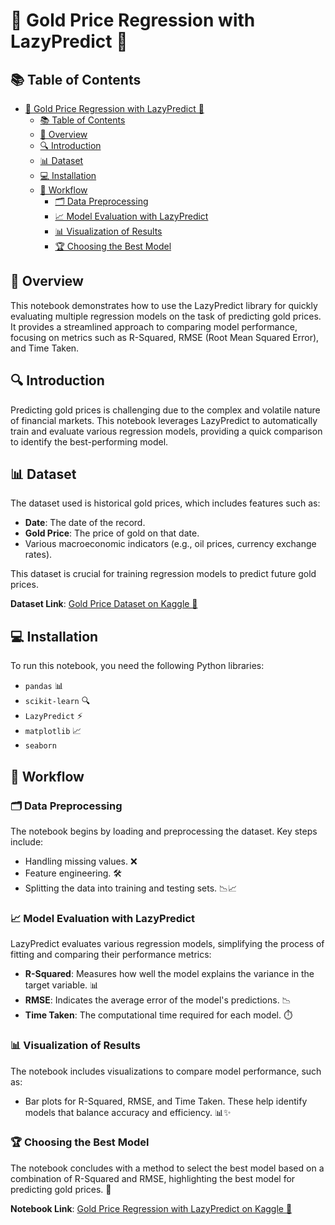 # 🌟 Gold Price Regression with LazyPredict 🌟

## 📚 Table of Contents
- [🌟 Gold Price Regression with LazyPredict 🌟](#-gold-price-regression-with-lazypredict-)
  - [📚 Table of Contents](#-table-of-contents)
  - [📜 Overview](#-overview)
  - [🔍 Introduction](#-introduction)
  - [📊 Dataset](#-dataset)
  - [💻 Installation](#-installation)
  - [🔧 Workflow](#-workflow)
    - [🗂️ Data Preprocessing](#️-data-preprocessing)
    - [📈 Model Evaluation with LazyPredict](#-model-evaluation-with-lazypredict)
    - [📊 Visualization of Results](#-visualization-of-results)
    - [🏆 Choosing the Best Model](#-choosing-the-best-model)

## 📜 Overview
This notebook demonstrates how to use the LazyPredict library for quickly evaluating multiple regression models on the task of predicting gold prices. It provides a streamlined approach to comparing model performance, focusing on metrics such as R-Squared, RMSE (Root Mean Squared Error), and Time Taken.

## 🔍 Introduction
Predicting gold prices is challenging due to the complex and volatile nature of financial markets. This notebook leverages LazyPredict to automatically train and evaluate various regression models, providing a quick comparison to identify the best-performing model.

## 📊 Dataset
The dataset used is historical gold prices, which includes features such as:
- **Date**: The date of the record.
- **Gold Price**: The price of gold on that date.
- Various macroeconomic indicators (e.g., oil prices, currency exchange rates).

This dataset is crucial for training regression models to predict future gold prices.

**Dataset Link**: [Gold Price Dataset on Kaggle 🥇](https://www.kaggle.com/datasets/cvergnolle/gold-price-and-relevant-metrics)

## 💻 Installation
To run this notebook, you need the following Python libraries:
- `pandas` 📊
- `scikit-learn` 🔍
- `LazyPredict` ⚡
- `matplotlib` 📈
- `seaborn`



## 🔧 Workflow

### 🗂️ Data Preprocessing
The notebook begins by loading and preprocessing the dataset. Key steps include:
- Handling missing values. ❌
- Feature engineering. 🛠️
- Splitting the data into training and testing sets. 📉📈

### 📈 Model Evaluation with LazyPredict
LazyPredict evaluates various regression models, simplifying the process of fitting and comparing their performance metrics:
- **R-Squared**: Measures how well the model explains the variance in the target variable. 📊
- **RMSE**: Indicates the average error of the model's predictions. 📉
- **Time Taken**: The computational time required for each model. ⏱️

### 📊 Visualization of Results
The notebook includes visualizations to compare model performance, such as:
- Bar plots for R-Squared, RMSE, and Time Taken. These help identify models that balance accuracy and efficiency. 📊✨

### 🏆 Choosing the Best Model
The notebook concludes with a method to select the best model based on a combination of R-Squared and RMSE, highlighting the best model for predicting gold prices. 🥇

**Notebook Link**: [Gold Price Regression with LazyPredict on Kaggle 📜](https://www.kaggle.com/code/omarnasser7/gold-price-regression-with-lazypredict)
